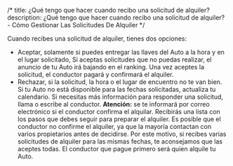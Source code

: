/*title: ¿Qué tengo que hacer cuando recibo una solicitud de alquiler?description: ¿Qué tengo que hacer cuando recibo una solicitud de alquiler? - Cómo Gestionar Las Solicitudes De Alquiler*/Cuando recibes una solicitud de alquiler, tienes dos opciones:* Aceptar, solamente si puedes entregar las llaves del Auto a la hora y en el lugar solicitado, Si aceptas solicitudes que no puedas realizar, el anuncio de tu Auto irá bajando en el ranking. Una vez aceptes la solicitud, el conductor pagará y confirmará el alquiler.* Rechazar, si la solicitud, la hora o el lugar de encuentro no te van bien. Si tu Auto no está disponible para las fechas solicitadas, actualiza tu calendario.Si necesitas más información para responder una solicitud, llama o escribe al conductor.**Atención:** se te informará por correo electrónico si el conductor confirma el alquilar. Recibirás una lista con los pasos que debes seguir para preparar el alquiler. Es posible que el conductor no confirme el alquiler, ya que la mayoría contactan con varios propietarios antes de decidirse. Por este motivo, si recibes varias solicitudes de alquiler para las mismas fechas, te aconsejamos que las aceptes todas. El conductor que pague primero será quien alquile tu Auto.